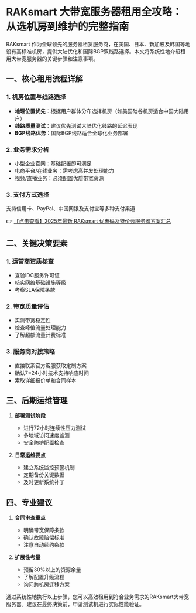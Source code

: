 # RAKsmart 大带宽服务器租用全攻略：从选机房到维护的完整指南

RAKsmart 作为全球领先的服务器租赁服务商，在美国、日本、新加坡及韩国等地设有高标准机房，提供大陆优化和国际BGP双线路选择。本文将系统性地介绍租用大带宽服务器的关键步骤和注意事项。

## 一、核心租用流程详解

### 1. 机房位置与线路选择
- **地理位置优先**：根据用户群体分布选择机房（如美国硅谷机房适合中国大陆用户）
- **线路质量测试**：建议优先测试大陆优化线路的延迟表现
- **BGP线路优势**：国际BGP线路适合全球化业务部署

### 2. 业务需求分析
- 小型企业官网：基础配置即可满足
- 电商平台/在线业务：需考虑高并发处理能力
- 视频/直播业务：必须配置优质带宽资源

### 3. 支付方式选择
支持信用卡、PayPal、中国网银及支付宝等多种支付渠道

👉 [【点击查看】2025年最新 RAKsmart 优惠码及特价云服务器方案汇总](https://bit.ly/raksmart)

## 二、关键决策要素

### 1. 运营商资质核查
- 查验IDC服务许可证
- 核实网络基础设施等级
- 考察SLA保障条款

### 2. 带宽质量评估
- 实测带宽稳定性
- 检查峰值流量处理能力
- 了解超额流量计费标准

### 3. 服务商对接策略
- 直接联系官方客服获取定制方案
- 确认7×24小时技术支持响应时间
- 索取详细报价单和合同样本

## 三、后期运维管理

1. **部署测试阶段**
   - 进行72小时连续性压力测试
   - 多地域访问速度监测
   - 安全防护配置检查

2. **日常运维要点**
   - 建立系统监控预警机制
   - 定期备份关键数据
   - 及时更新系统补丁

## 四、专业建议

1. **合同审查重点**
   - 明确带宽保障条款
   - 确认故障赔偿标准
   - 注意自动续约条款

2. **扩展性考量**
   - 预留30%以上的资源余量
   - 了解配置升级流程
   - 询问跨机房迁移方案

通过系统性地执行以上步骤，您可以高效租用到符合业务需求的RAKsmart大带宽服务器。建议在最终决策前，申请测试机进行实际性能验证。